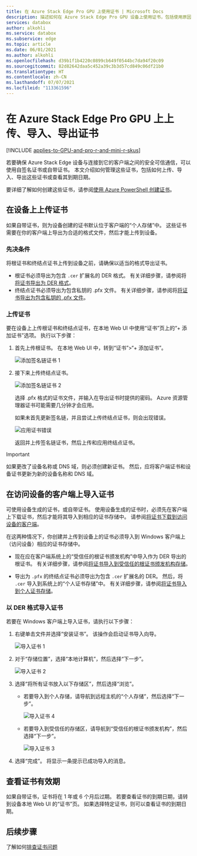 ```yaml
---
title: 在 Azure Stack Edge Pro GPU 上使用证书 | Microsoft Docs
description: 描述如何在 Azure Stack Edge Pro GPU 设备上使用证书，包括使用原因、证书类型以及在设备上上传证书的方法。
services: databox
author: alkohli
ms.service: databox
ms.subservice: edge
ms.topic: article
ms.date: 06/01/2021
ms.author: alkohli
ms.openlocfilehash: d39b1f1b4220c0899cb649f0544bc7da94f20c09
ms.sourcegitcommit: 82d82642daa5c452a39c3b3d57cd849c06df21b0
ms.translationtype: HT
ms.contentlocale: zh-CN
ms.lasthandoff: 07/07/2021
ms.locfileid: "113361596"
---
```

# <a name="upload-import-and-export-certificates-on-azure-stack-edge-pro-gpu"></a>在 Azure Stack Edge Pro GPU 上上传、导入、导出证书

[!INCLUDE [applies-to-GPU-and-pro-r-and-mini-r-skus](../../includes/azure-stack-edge-applies-to-gpu-pro-r-mini-r-sku.md)]

若要确保 Azure Stack Edge 设备与连接到它的客户端之间的安全可信通信，可以使用自签名证书或自带证书。 本文介绍如何管理这些证书，包括如何上传、导入、导出这些证书或查看其到期日期。

要详细了解如何创建这些证书，请参阅[使用 Azure PowerShell 创建证书](azure-stack-edge-gpu-create-certificates-powershell.md)。


## <a name="upload-certificates-on-your-device"></a>在设备上上传证书

如果自带证书，则为设备创建的证书默认位于客户端的“个人存储”中。 这些证书需要在你的客户端上导出为合适的格式文件，然后才能上传到设备。


### <a name="prerequisites"></a>先决条件

将根证书和终结点证书上传到设备之前，请确保以适当的格式导出证书。

- 根证书必须导出为包含 `.cer` 扩展名的 DER 格式。 有关详细步骤，请参阅将[将证书导出为 DER 格式](azure-stack-edge-gpu-prepare-certificates-device-upload.md#export-certificates-as-der-format)。
- 终结点证书必须导出为包含私钥的 .pfx 文件。 有关详细步骤，请参阅将[将证书导出为包含私钥的 .pfx 文件](azure-stack-edge-gpu-prepare-certificates-device-upload.md#export-certificates-as-pfx-format-with-private-key)。 

### <a name="upload-certificates"></a>上传证书 

要在设备上上传根证书和终结点证书，在本地 Web UI 中使用“证书”页上的“+ 添加证书”选项。 执行以下步骤：

1. 首先上传根证书。 在本地 Web UI 中，转到“证书”>“+ 添加证书”。

    ![添加签名链证书 1](media/azure-stack-edge-series-manage-certificates/add-cert-1.png)

2. 接下来上传终结点证书。 

    ![添加签名链证书 2](media/azure-stack-edge-series-manage-certificates/add-cert-2.png)

    选择 .pfx 格式的证书文件，并输入在导出证书时提供的密码。 Azure 资源管理器证书可能需要几分钟才会应用。

    如果未首先更新签名链，并且尝试上传终结点证书，则会出现错误。

    ![应用证书错误](media/azure-stack-edge-series-manage-certificates/apply-cert-error-1.png)

    返回并上传签名链证书，然后上传和应用终结点证书。

> [!IMPORTANT]
> 如果更改了设备名称或 DNS 域，则必须创建新证书。 然后，应将客户端证书和设备证书更新为新的设备名称和 DNS 域。 

## <a name="import-certificates-on-the-client-accessing-the-device"></a>在访问设备的客户端上导入证书

可使用设备生成的证书，或自带证书。 使用设备生成的证书时，必须先在客户端上下载证书，然后才能将其导入到相应的证书存储中。 请参阅[将证书下载到访问设备的客户端](azure-stack-edge-gpu-deploy-configure-certificates.md#generate-device-certificates)。

在这两种情况下，你创建并上传到设备上的证书必须导入到 Windows 客户端上（访问设备）相应的证书存储中。 

- 现在应在客户端系统上的“受信任的根证书颁发机构”中导入作为 DER 导出的根证书。 有关详细步骤，请参阅[将证书导入到受信任的根证书颁发机构存储](#import-certificates-as-der-format)。

- 导出为 `.pfx` 的终结点证书必须导出为包含 `.cer` 扩展名的 DER。 然后，将 `.cer` 导入到系统上的“个人证书存储”中。 有关详细步骤，请参阅[将证书导入到个人证书存储](#import-certificates-as-der-format)。

### <a name="import-certificates-as-der-format"></a>以 DER 格式导入证书 

若要在 Windows 客户端上导入证书，请执行以下步骤：

1. 右键单击文件并选择“安装证书”。 该操作会启动证书导入向导。

    ![导入证书 1](media/azure-stack-edge-series-manage-certificates/import-cert-1.png)

2. 对于“存储位置”，选择“本地计算机”，然后选择“下一步”。

    ![导入证书 2](media/azure-stack-edge-series-manage-certificates/import-cert-2.png)

3. 选择“将所有证书放入以下存储区”，然后选择“浏览”。 

    - 若要导入到个人存储，请导航到远程主机的“个人存储”，然后选择“下一步”。

        ![导入证书 4](media/azure-stack-edge-series-manage-certificates/import-cert-4.png)


    - 若要导入到受信任的存储区，请导航到“受信任的根证书颁发机构”，然后选择“下一步”。

        ![导入证书 3](media/azure-stack-edge-series-manage-certificates/import-cert-3.png)

 
4. 选择“完成”。 将显示一条提示已成功导入的消息。


## <a name="view-certificate-expiry"></a>查看证书有效期

如果自带证书，证书将在 1 年或 6 个月后过期。 若要查看证书的到期日期，请转到设备本地 Web UI 的“证书”页。 如果选择特定证书，则可以查看证书的到期日期。


## <a name="next-steps"></a>后续步骤

了解如何[排查证书问题](azure-stack-edge-gpu-certificate-troubleshooting.md)
